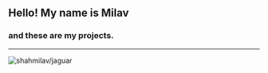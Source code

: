 ## Hello! My name is Milav

### and these are my projects.

---

![shahmilav/jaguar](https://github.com/shahmilav/jaguar)
